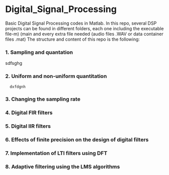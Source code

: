 # Digital_Signal_Processing
Basic Digital Signal Processing codes in Matlab. In this repo, several DSP projects can be found in different folders, each one including the executable file-m) (main and every extra file needed (audio files .WAV or data container files .mat)
The structure and content of this repo is the following:

### 1. Sampling and quantation
      
   sdfsghg
      
### 2. Uniform and non-uniform quantitation

      dxfdgnh 
### 3. Changing the sampling rate

### 4. Digital FIR filters
### 5. Digital IIR filters

### 6. Effects of finite precision on the design of digital filters

### 7. Implementation of LTI filters using DFT

### 8. Adaptive filtering using the LMS algorithms
